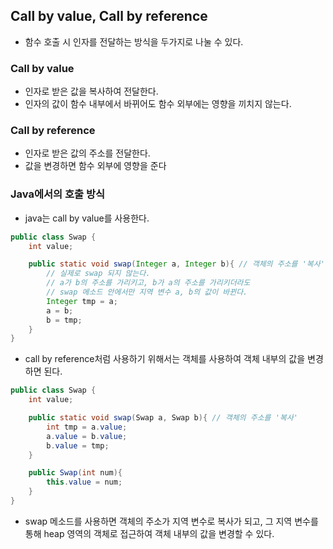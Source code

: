 ## Call by value, Call by reference
- 함수 호출 시 인자를 전달하는 방식을 두가지로 나눌 수 있다.

### Call by value
- 인자로 받은 값을 복사하여 전달한다.
- 인자의 값이 함수 내부에서 바뀌어도 함수 외부에는 영향을 끼치지 않는다.

### Call by reference
- 인자로 받은 값의 주소를 전달한다.
- 값을 변경하면 함수 외부에 영향을 준다

### Java에서의 호출 방식
- java는 call by value를 사용한다.
```java
public class Swap {
    int value;

    public static void swap(Integer a, Integer b){ // 객체의 주소를 '복사'
        // 실제로 swap 되지 않는다.
        // a가 b의 주소를 가리키고, b가 a의 주소를 가리키더라도
        // swap 메소드 안에서만 지역 변수 a, b의 값이 바뀐다.
        Integer tmp = a;
        a = b;
        b = tmp;
    }
}
```
- call by reference처럼 사용하기 위해서는 객체를 사용하여 객체 내부의 값을 변경하면 된다.
```java
public class Swap {
    int value;

    public static void swap(Swap a, Swap b){ // 객체의 주소를 '복사'
        int tmp = a.value;
        a.value = b.value;
        b.value = tmp;
    }

    public Swap(int num){
        this.value = num;
    }
}
```
- swap 메소드를 사용하면 객체의 주소가 지역 변수로 복사가 되고, 그 지역 변수를 통해 heap 영역의 객체로 접근하여 객체 내부의 값을 변경할 수 있다.